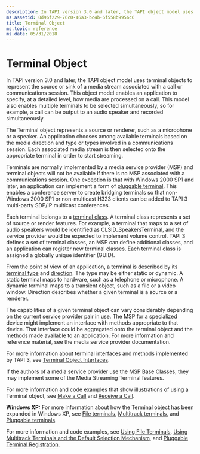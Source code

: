 ```yaml
---
description: In TAPI version 3.0 and later, the TAPI object model uses terminal objects to represent the source or sink of a media stream associated with a call or communications session.
ms.assetid: 0d96f229-76c0-46a3-bc4b-6f558b9956c6
title: Terminal Object
ms.topic: reference
ms.date: 05/31/2018
---
```


# Terminal Object

In TAPI version 3.0 and later, the TAPI object model uses terminal objects to represent the source or sink of a media stream associated with a call or communications session. This object model enables an application to specify, at a detailed level, how media are processed on a call. This model also enables multiple terminals to be selected simultaneously, so for example, a call can be output to an audio speaker and recorded simultaneously.

The Terminal object represents a source or renderer, such as a microphone or a speaker. An application chooses among available terminals based on the media direction and type or types involved in a communications session. Each associated media stream is then selected onto the appropriate terminal in order to start streaming.

Terminals are normally implemented by a media service provider (MSP) and terminal objects will not be available if there is no MSP associated with a communications session. One exception is that with Windows 2000 SP1 and later, an application can implement a form of [pluggable terminal](pluggable-terminals.md). This enables a conference server to create bridging terminals so that non-Windows 2000 SP1 or non-multicast H323 clients can be added to TAPI 3 multi-party SDP/IP multicast conferences.

Each terminal belongs to a [terminal class](terminal-class.md). A terminal class represents a set of source or render features. For example, a terminal that maps to a set of audio speakers would be identified as CLSID\_SpeakersTerminal, and the service provider would be expected to implement volume control. TAPI 3 defines a set of terminal classes, an MSP can define additional classes, and an application can register new terminal classes. Each terminal class is assigned a globally unique identifier (GUID).

From the point of view of an application, a terminal is described by its [terminal type](/windows/desktop/api/Tapi3if/ne-tapi3if-terminal_type) and [direction](/windows/desktop/api/Tapi3if/ne-tapi3if-terminal_direction). The type may be either static or dynamic. A static terminal maps to hardware, such as a telephone or microphone. A dynamic terminal maps to a transient object, such as a file or a video window. Direction describes whether a given terminal is a source or a renderer.

The capabilities of a given terminal object can vary considerably depending on the current service provider pair in use. The MSP for a specialized device might implement an interface with methods appropriate to that device. That interface could be aggregated onto the terminal object and the methods made available to an application. For more information and reference material, see the media service provider documentation.

For more information about terminal interfaces and methods implemented by TAPI 3, see [Terminal Object Interfaces](terminal-object-interfaces.md).

If the authors of a media service provider use the MSP Base Classes, they may implement some of the Media Streaming Terminal features.

For more information and code examples that show illustrations of using a Terminal object, see [Make a Call](make-a-call.md) and [Receive a Call](receive-a-call.md).

**Windows XP:** For more information about how the Terminal object has been expanded in Windows XP, see [File terminals](file-terminals.md), [Multitrack terminals](multitrack-terminals.md), and [Pluggable terminals](pluggable-terminals.md).

For more information and code examples, see [Using File Terminals](using-file-terminals.md), [Using Multitrack Terminals and the Default Selection Mechanism](using-multitrack-terminals-and-the-default-selection-mechanism.md), and [Pluggable Terminal Registration](pluggable-terminal-registration.md).

 

 



